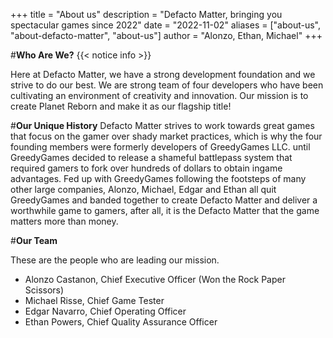+++
title = "About us"
description = "Defacto Matter, bringing you spectacular games since 2022"
date = "2022-11-02"
aliases = ["about-us", "about-defacto-matter", "about-us"]
author = "Alonzo, Ethan, Michael"
+++

#**Who Are We?**
{{< notice info >}}

Here at Defacto Matter, we have a strong development foundation and we strive to do our best.
We are strong team of four developers who have been cultivating an environment of creativity and innovation.
Our mission is to create Planet Reborn and make it as our flagship title!

#**Our Unique History**
Defacto Matter strives to work towards great games that focus on the gamer over shady market practices,
which is why the four founding members were formerly developers of GreedyGames LLC. until GreedyGames
decided to release a shameful battlepass system that required gamers to fork over hundreds of dollars to obtain ingame advantages.
Fed up with GreedyGames following the footsteps of many other large companies, Alonzo, Michael, Edgar and Ethan all quit
GreedyGames and banded together to create Defacto Matter and deliver a worthwhile game to gamers, after all, it is the Defacto Matter that the game matters more than money.

#**Our Team**

These are the people who are leading our mission.

* Alonzo Castanon, Chief Executive Officer (Won the Rock Paper Scissors)
* Michael Risse, Chief Game Tester
* Edgar Navarro, Chief Operating Officer
* Ethan Powers, Chief Quality Assurance Officer



